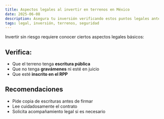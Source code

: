 ```yaml
---
title: Aspectos legales al invertir en terrenos en México
date: 2025-06-08
description: Asegura tu inversión verificando estos puntos legales antes de comprar.
tags: legal, inversión, terrenos, seguridad
---
```


Invertir sin riesgo requiere conocer ciertos aspectos legales básicos:

## Verifica:

- Que el terreno tenga **escritura pública**
- Que no tenga **gravámenes** ni esté en juicio
- Que esté **inscrito en el RPP**

## Recomendaciones

- Pide copia de escrituras antes de firmar
- Lee cuidadosamente el contrato
- Solicita acompañamiento legal si es necesario
